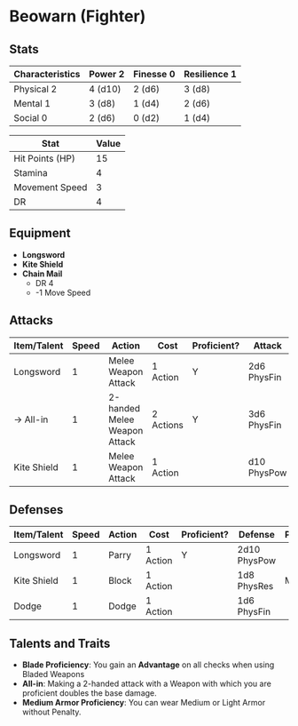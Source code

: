 # Beowarn (Fighter)

## Stats

| Characteristics | Power 2 | Finesse 0 | Resilience 1 |
| --------------- | ------- | --------- | ------------ |
| Physical 2      | 4 (d10) | 2 (d6)    | 3 (d8)       |
| Mental 1        | 3 (d8)  | 1 (d4)    | 2 (d6)       |
| Social 0        | 2 (d6)  | 0 (d2)    | 1 (d4)       |

| Stat            | Value |
| --------------- | ----- |
| Hit Points (HP) | 15    |
| Stamina         | 4     |
| Movement Speed  | 3     |
| DR              | 4     |

## Equipment

* **Longsword**
* **Kite Shield**
* **Chain Mail**
	* DR 4
	* -1 Move Speed

## Attacks

| Item/Talent | Speed | Action                       | Cost      | Proficient? | Attack      | Damage                               | Properties |
| ----------- | ----- | ---------------------------- | --------- | ----------- | ----------- | ------------------------------------ | ---------- |
| Longsword   | 1     | Melee Weapon Attack          | 1 Action  | Y           | 2d6 PhysFin | 7 Piercing/Slashing (3 + PhysPow 4)  |            |
| -> All-in   | 1     | 2-handed Melee Weapon Attack | 2 Actions | Y           | 3d6 PhysFin | 10 Piercing/Slashing (6 + PhysPow 4) | 2-handed   |
| Kite Shield | 1     | Melee Weapon Attack          | 1 Action  |             | d10 PhysPow | 6 Bludgeoning (2 + 4 PhysPow)        |            |

## Defenses

| Item/Talent | Speed | Action | Cost     | Proficient? | Defense      | Properties |
| ----------- | ----- | ------ | -------- | ----------- | ------------ | ---------- |
| Longsword   | 1     | Parry  | 1 Action | Y           | 2d10 PhysPow |            |
| Kite Shield | 1     | Block  | 1 Action |             | 1d8 PhysRes  | Max 3      |
| Dodge       | 1     | Dodge  | 1 Action |             | 1d6 PhysFin  |            |

## Talents and Traits

* **Blade Proficiency**: You gain an **Advantage** on all checks when using Bladed Weapons
* **All-in**: Making a 2-handed attack with a Weapon with which you are proficient doubles the base damage.
* **Medium Armor Proficiency**: You can wear Medium or Light Armor without Penalty.
